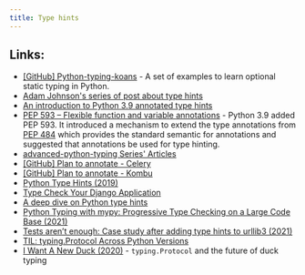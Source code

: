```yaml
---
title: Type hints
---
```


## Links:

- [[GitHub] Python-typing-koans](https://github.com/kracekumar/python-typing-koans/) - A set of examples to learn optional static typing in Python.
- [Adam Johnson's series of post about type hints](https://adamj.eu/tech/tag/mypy/)
- [An introduction to Python 3.9 annotated type hints](https://florian-dahlitz.de/articles/leverage-the-full-potential-of-type-hints)
- [PEP 593 – Flexible function and variable annotations](https://peps.python.org/pep-0593/) - 
Python 3.9 added PEP 593. It introduced a mechanism to extend the type annotations 
from [PEP 484](https://peps.python.org/pep-0484/) which provides the standard semantic for annotations and suggested that annotations be used for type hinting.
- [advanced-python-typing Series' Articles](https://dev.to/sobolevn/series/364)
- [[GitHub] Plan to annotate - Celery](https://github.com/celery/celery/issues/7394)
- [[GitHub] Plan to annotate - Kombu](https://github.com/celery/kombu/issues/1511)
- [Python Type Hints (2019)](https://www.kuniga.me/blog/2019/12/26/python-type-hints)
- [Type Check Your Django Application](https://kracekumar.com/post/type_check_your_django_app/)
- [A deep dive on Python type hints](https://vickiboykis.com/2019/07/08/a-deep-dive-on-python-type-hints/)
- [Python Typing with mypy: Progressive Type Checking on a Large Code Base (2021)](https://medium.com/alan/python-typing-with-mypy-progressive-type-checking-on-a-large-code-base-74e13356bd3a)
- [Tests aren’t enough: Case study after adding type hints to urllib3 (2021)](https://sethmlarson.dev/blog/tests-arent-enough-case-study-after-adding-types-to-urllib3)
- [TIL: typing.Protocol Across Python Versions](https://hynek.me/til/typing-protocol/)
- [I Want A New Duck (2020)](https://glyph.twistedmatrix.com/2020/07/new-duck.html) - `typing.Protocol` and the future of duck typing